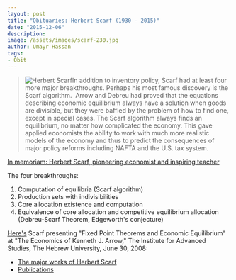 ```yaml
---
layout: post
title: "Obituaries: Herbert Scarf (1930 - 2015)"
date: "2015-12-06"
description:
image: /assets/images/scarf-230.jpg
author: Umayr Hassan
tags:
- Obit
---
```


> ![Herbert Scarf](https://umayrh.files.wordpress.com/2015/12/scarf-230.jpg)In addition to inventory policy, 
>Scarf had at least four more major breakthroughs. Perhaps his most famous discovery is the Scarf algorithm.  
>Arrow and Debreu had proved that the equations describing economic equilibrium always have a solution when goods 
>are divisible, but they were baffled by the problem of how to find one, except in special cases. The 
>Scarf algorithm always finds an equilibrium, no matter how complicated the economy. This gave applied economists 
>the ability to work with much more realistic models of the economy and thus to predict the consequences of major 
>policy reforms including NAFTA and the U.S. tax system.

[In memoriam: Herbert Scarf, pioneering economist and inspiring teacher](http://news.yale.edu/2015/12/01/memoriam-herbert-scarf-pioneering-economist-and-inspiring-teacher)

The four breakthroughs:

1. Computation of equilibria (Scarf algorithm)
2. Production sets with indivisibilities
3. Core allocation existence and computation
4. Equivalence of core allocation and competitive equilibrium allocation (Debreu-Scarf Theorem, Edgeworth's conjecture)

[Here's](http://dido.econ.yale.edu/~hes/talks/fixed-point.mov) Scarf presenting 
"Fixed Point Theorems and Economic Equilibrium" at "The Economics of Kenneth J. Arrow," The Institute for 
Advanced Studies, The Hebrew University, June 30, 2008:

* [The major works of Herbert Scarf](http://www.newschool.edu/nssr/het/profiles/scarf.htm) 
* [Publications](http://dido.econ.yale.edu/~hes/pubs.htm)
